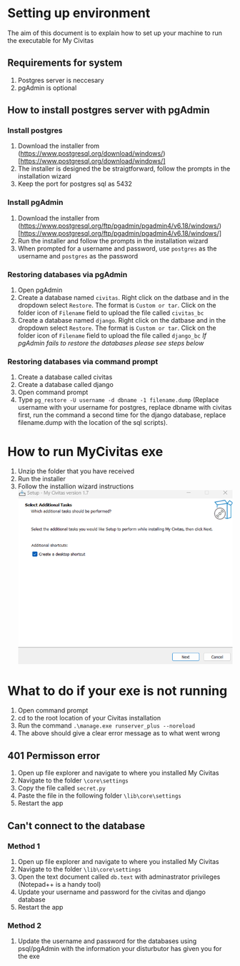 # Setting up environment

The aim of this document is to explain how to set up your machine to run the executable for My Civitas

## Requirements for system
1. Postgres server is neccesary
2. pgAdmin is optional

## How to install postgres server with pgAdmin
### Install postgres
1. Download the installer from (https://www.postgresql.org/download/windows/)[https://www.postgresql.org/download/windows/] 
2. The installer is designed the be straigtforward, follow the prompts in the installation wizard
3. Keep the port for postgres sql as 5432

### Install pgAdmin
1. Download the installer from (https://www.postgresql.org/ftp/pgadmin/pgadmin4/v6.18/windows/)[https://www.postgresql.org/ftp/pgadmin/pgadmin4/v6.18/windows/]
2. Run the installer and follow the prompts in the installation wizard
3. When prompted for a username and password, use `postgres` as the username and `postgres` as the password 

### Restoring databases via pgAdmin
1. Open pgAdmin
2. Create a database named `civitas`. Right click on the datbase and in the dropdown select `Restore`. The format is `Custom or tar`. Click on the folder icon of `Filename` field to upload the file called `civitas_bc`
3. Create a database named `django`. Right click on the datbase and in the dropdown select `Restore`. The format is `Custom or tar`. Click on the folder icon of `Filename` field to upload the file called `django_bc`
*If pgAdmin fails to restore the databases please see steps below*

### Restoring databases via command prompt
1. Create a database called civitas
2. Create a database called django
3. Open command prompt
4. Type `pg_restore -U username -d dbname -1 filename.dump` (Replace username with your username for postgres, replace dbname with civitas first, run the command a second time for the django database, replace filename.dump with the location of the sql scripts).

# How to run MyCivitas exe
1. Unzip the folder that you have received
2. Run the installer
3. Follow the installion wizard instructions
![Alt text](./documentation/setup2.png)

# What to do if your exe is not running
1. Open command prompt
2. cd to the root location of your Civitas installation
3. Run the command `.\manage.exe runserver_plus --noreload`
4. The above should give a clear error message as to what went wrong

## 401 Permisson error
1. Open up file explorer and navigate to where you installed My Civitas
2. Navigate to the folder `\core\settings`
3. Copy the file called `secret.py`
4. Paste the file in the following folder `\lib\core\settings`
5. Restart the app

## Can't connect to the database

### Method 1
1. Open up file explorer and navigate to where you installed My Civitas
2. Navigate to the folder `\lib\core\settings`
3. Open the text document called `db.text` with adminastrator privileges (Notepad++ is a handy tool)
4. Update your username and password for the civitas and django database
4. Restart the app

### Method 2
1. Update the username and password for the databases using psql/pgAdmin with the information your disturbutor has given you for the exe

